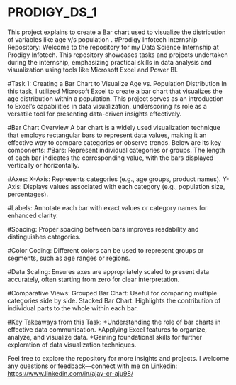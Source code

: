 # PRODIGY_DS_1
This project explains to create a Bar chart used to visualize the distribution of variables like age v/s population .
#Prodigy Infotech Internship Repository:
Welcome to the repository for my Data Science Internship at Prodigy Infotech. This repository showcases tasks and projects undertaken during the internship, emphasizing practical skills in data analysis and visualization using tools like Microsoft Excel and Power BI.

#Task 1: Creating a Bar Chart to Visualize Age vs. Population Distribution
In this task, I utilized Microsoft Excel to create a bar chart that visualizes the age distribution within a population. This project serves as an introduction to Excel’s capabilities in data visualization, underscoring its role as a versatile tool for presenting data-driven insights effectively.

#Bar Chart Overview
A bar chart is a widely used visualization technique that employs rectangular bars to represent data values, making it an effective way to compare categories or observe trends. Below are its key components:
#Bars:
Represent individual categories or groups. The length of each bar indicates the corresponding value, with the bars displayed vertically or horizontally.

#Axes:
X-Axis: Represents categories (e.g., age groups, product names).
Y-Axis: Displays values associated with each category (e.g., population size, percentages).

#Labels:
Annotate each bar with exact values or category names for enhanced clarity.

#Spacing:
Proper spacing between bars improves readability and distinguishes categories.

#Color Coding:
Different colors can be used to represent groups or segments, such as age ranges or regions.

#Data Scaling:
Ensures axes are appropriately scaled to present data accurately, often starting from zero for clear interpretation.

#Comparative Views:
Grouped Bar Chart: Useful for comparing multiple categories side by side.
Stacked Bar Chart: Highlights the contribution of individual parts to the whole within each bar.

#Key Takeaways from this Task:
*Understanding the role of bar charts in effective data communication.
*Applying Excel features to organize, analyze, and visualize data.
*Gaining foundational skills for further exploration of data visualization techniques.

Feel free to explore the repository for more insights and projects. I welcome any questions or feedback—connect with me on Linkedin: https://www.linkedin.com/in/ajay-cr-aju98/
